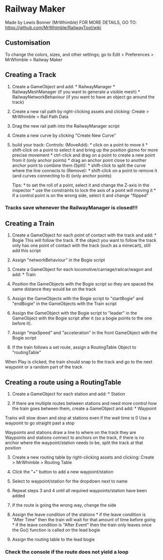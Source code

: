 # Railway Maker

Made by Lewis Bonner (MrWhimble)
FOR MORE DETAILS, GO TO: https://github.com/MrWhimble/RailwayTool/wiki

## Customisation

To change the colors, sizes, and other settings; go to Edit > Preferences > MrWhimble > Railway Maker



## Creating a Track

1. Create a GameObject and add:
        * RailwayManager
        * RailwayMeshManager (if you want to generate a visible mesh)
        * RailwayNetworkBehaviour (if you want to have an object go around the track)

2. Create a new rail path by right-clicking assets and clicking: Create > MrWhimble > Rail Path Data

3. Drag the new rail path into the RailwayManager script

4. Create a new curve by clicking "Create New Curve"

5. build your track:
    Controls:
    (MoveAdd):
        * click on a point to move it
        * shift-click on a point to select it and bring up the position gizmo for more precise movement
        * ctrl-click and drag on a point to create a new point from it (only anchor points)
        * drag an anchor point close to another anchor point to combine them
    (Split):
        * shift-click to split the curve where the line connects to
    (Remove):
        * shift-click on a point to remove it (and curves connecting to it) (only anchor points)
    
    Tips:
        * to set the roll of a point, select it and change the Z-axis in the inspector
        * use the constraints to lock the axis of a point will moving it
        * if a control point is on the wrong side, select it and change "flipped"

### Tracks save whenever the RailwayManager is closed!!!



## Creating a Train

1. Create a GameObject for each point of contact with the track and add:
        * Bogie
    This will follow the track. 
    If the object you want to follow the track only has one point of contact with the track (such as a minecart), still add this script

2. Assign "networkBehaviour" in the Bogie script

3. Create a GameObject for each locomotive/carriage/railcar/wagon and add:
        * Train

4. Position the GameObjects with the Bogie script so they are spaced the same distance they would be on the track

5. Assign the GameObjects with the Bogie script to "startBogie" and "endBogie" in the GameObjects with the Train script

6. Assign the GameObject with the Bogie script to "leader" in the GameObject with the Bogie script after it (so a bogie points to the one before it).

7. Assign "maxSpeed" and "acceleration" in the front GameObject with the Bogie script

8. If the train follows a set route, assign a RoutingTable Object to "routingTable"

When Play is clicked, the train should snap to the track and go to the next waypoint or a random part of the track



## Creating a route using a RoutingTable

1. Create a GameObject for each station and add:
        * Station

2. If there are multiple routes between stations and need more control how the train goes between them, create a GameObject and add:
        * Waypoint

Trains will slow down and stop at stations even if the wait time is 0
Use a waypoint to go straight past a stop

Waypoints and stations draw a line to where on the track they are
Waypoints and stations connect to anchors on the track, if there is no anchor where the waypoint/station needs to be, split the track at that position

3. Create a new routing table by right-clicking assets and clicking: Create > MrWhimble > Routing Table

4. Click the "+" button to add a new waypoint/station

5. Select to waypoint/station for the dropdown next to name

6. Repeat steps 3 and 4 until all required waypoints/station have been added

7. If the route is going the wrong way, change the side

8. Assign the leave condition of the stations
        * if the leave condition is "After Time" then the train will wait for that amount of time before going
        * if the leave condition is "After Event" then the train only leaves once the Go() function is called on the lead bogie

9. Assign the routing table to the lead bogie

### Check the console if the route does not yield a loop